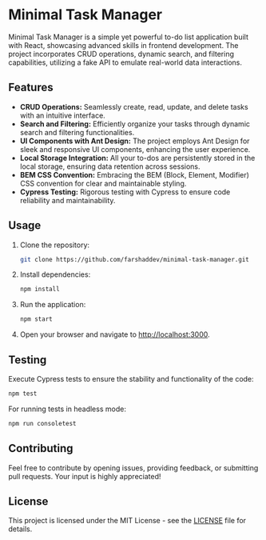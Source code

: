 # Minimal Task Manager

Minimal Task Manager is a simple yet powerful to-do list application built with React, showcasing advanced skills in frontend development. The project incorporates CRUD operations, dynamic search, and filtering capabilities, utilizing a fake API to emulate real-world data interactions.

## Features

- **CRUD Operations:** Seamlessly create, read, update, and delete tasks with an intuitive interface.
- **Search and Filtering:** Efficiently organize your tasks through dynamic search and filtering functionalities.
- **UI Components with Ant Design:** The project employs Ant Design for sleek and responsive UI components, enhancing the user experience.
- **Local Storage Integration:** All your to-dos are persistently stored in the local storage, ensuring data retention across sessions.
- **BEM CSS Convention:** Embracing the BEM (Block, Element, Modifier) CSS convention for clear and maintainable styling.
- **Cypress Testing:** Rigorous testing with Cypress to ensure code reliability and maintainability.

## Usage

1. Clone the repository:

   ```bash
   git clone https://github.com/farshaddev/minimal-task-manager.git
   ```

2. Install dependencies:

   ```bash
   npm install
   ```

3. Run the application:

   ```bash
   npm start
   ```

4. Open your browser and navigate to [http://localhost:3000](http://localhost:3000).

## Testing

Execute Cypress tests to ensure the stability and functionality of the code:

```bash
npm test
```

For running tests in headless mode:

```bash
npm run consoletest
```

## Contributing

Feel free to contribute by opening issues, providing feedback, or submitting pull requests. Your input is highly appreciated!

## License

This project is licensed under the MIT License - see the [LICENSE](https://github.com/farshaddev/minimal-task-manager/blob/main/LICENSE) file for details.

